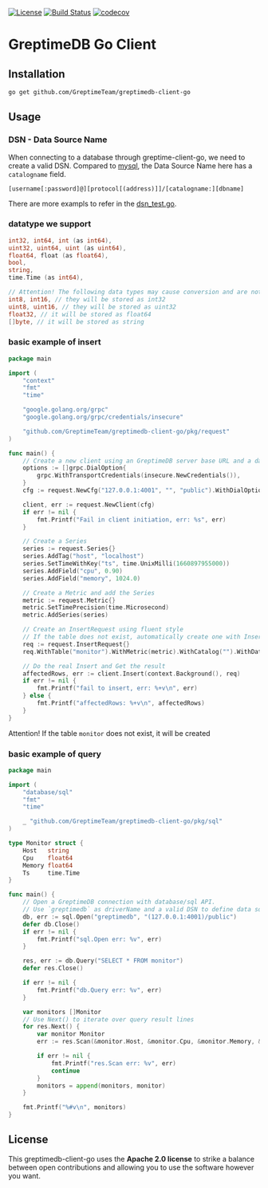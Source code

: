 [![License](https://img.shields.io/badge/License-Apache%202.0-blue.svg)](https://github.com/GreptimeTeam/greptimedb-client-go/blob/main/LICENSE)
[![Build Status](https://github.com/greptimeteam/greptimedb-client-go/actions/workflows/ci.yml/badge.svg)](https://github.com/GreptimeTeam/greptimedb-client-go/blob/main/.github/workflows/ci.yml)
[![codecov](https://codecov.io/gh/GreptimeTeam/greptimedb-client-go/branch/main/graph/badge.svg?token=76KIKITADQ)](https://codecov.io/gh/GreptimeTeam/greptimedb-client-go)
# GreptimeDB Go Client

## Installation

```sh
go get github.com/GreptimeTeam/greptimedb-client-go
```

## Usage

### DSN - Data Source Name

When connecting to a database through greptime-client-go, we need to create a valid DSN.
Compared to [mysql](https://github.com/go-sql-driver/mysql), the Data Source Name here has a `catalogname` field.
```
[username[:password]@][protocol[(address)]]/[catalogname:][dbname]
```
There are more exampls to refer in the [dsn_test.go](pkg/sql/dsn_test.go).

### datatype we support
```go
int32, int64, int (as int64),
uint32, uint64, uint (as uint64),
float64, float (as float64),
bool,
string,
time.Time (as int64),
```
```go
// Attention! The following data types may cause conversion and are not recommended.
int8, int16, // they will be stored as int32
uint8, uint16, // they will be stored as uint32
float32, // it will be stored as float64
[]byte, // it will be stored as string
```

### basic example of insert
```go
package main

import (
    "context"
    "fmt"
    "time"

    "google.golang.org/grpc"
    "google.golang.org/grpc/credentials/insecure"

    "github.com/GreptimeTeam/greptimedb-client-go/pkg/request"
)

func main() {
    // Create a new client using an GreptimeDB server base URL and a database name
    options := []grpc.DialOption{
        grpc.WithTransportCredentials(insecure.NewCredentials()),
    }
    cfg := request.NewCfg("127.0.0.1:4001", "", "public").WithDialOptions(options...)

    client, err := request.NewClient(cfg)
    if err != nil {
        fmt.Printf("Fail in client initiation, err: %s", err)
    }

    // Create a Series
    series := request.Series{}
    series.AddTag("host", "localhost")
    series.SetTimeWithKey("ts", time.UnixMilli(1660897955000))
    series.AddField("cpu", 0.90)
    series.AddField("memory", 1024.0)

    // Create a Metric and add the Series
    metric := request.Metric{}
    metric.SetTimePrecision(time.Microsecond)
    metric.AddSeries(series)

    // Create an InsertRequest using fluent style
    // If the table does not exist, automatically create one with Insert
    req := request.InsertRequest{}
    req.WithTable("monitor").WithMetric(metric).WithCatalog("").WithDatabase("public")

    // Do the real Insert and Get the result
    affectedRows, err := client.Insert(context.Background(), req)
    if err != nil {
        fmt.Printf("fail to insert, err: %+v\n", err)
    } else {
        fmt.Printf("affectedRows: %+v\n", affectedRows)
    }
}
```
Attention! If the table `monitor` does not exist, it will be created

### basic example of query

```go
package main

import (
    "database/sql"
    "fmt"
    "time"

    _ "github.com/GreptimeTeam/greptimedb-client-go/pkg/sql"
)

type Monitor struct {
    Host   string
    Cpu    float64
    Memory float64
    Ts     time.Time
}

func main() {
    // Open a GreptimeDB connection with database/sql API.
    // Use `greptimedb` as driverName and a valid DSN to define data source
    db, err := sql.Open("greptimedb", "(127.0.0.1:4001)/public")
    defer db.Close()
    if err != nil {
        fmt.Printf("sql.Open err: %v", err)
    }

    res, err := db.Query("SELECT * FROM monitor")
    defer res.Close()

    if err != nil {
        fmt.Printf("db.Query err: %v", err)
    }

    var monitors []Monitor
    // Use Next() to iterate over query result lines
    for res.Next() {
        var monitor Monitor
        err := res.Scan(&monitor.Host, &monitor.Cpu, &monitor.Memory, &monitor.Ts)

        if err != nil {
            fmt.Printf("res.Scan err: %v", err)
            continue
        }
        monitors = append(monitors, monitor)
    }

    fmt.Printf("%#v\n", monitors)
}


```
## License
This greptimedb-client-go uses the __Apache 2.0 license__ to strike a balance between open contributions and allowing you to use the software however you want.
